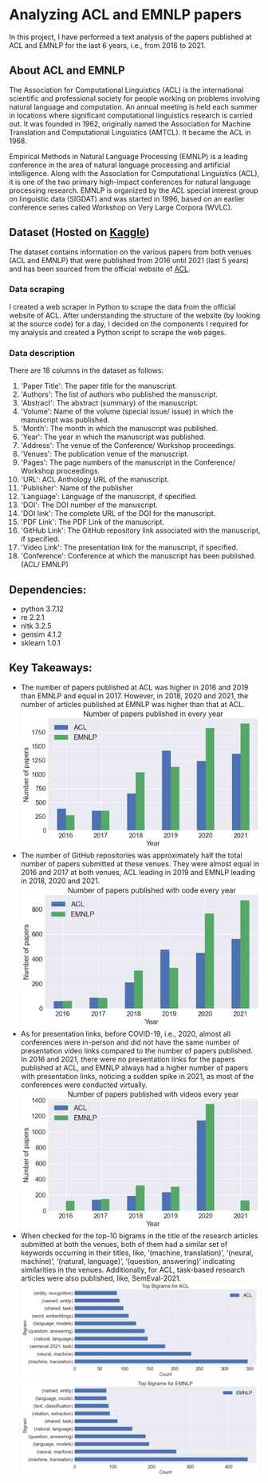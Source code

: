 # Analyzing ACL and EMNLP papers
In this project, I have performed a text analysis of the papers published at ACL and EMNLP for the last 6 years, i.e., from 2016 to 2021. 

## About ACL and EMNLP
The Association for Computational Linguistics (ACL) is the international scientific and professional society for people working on problems involving natural language and computation. An annual meeting is held each summer in locations where significant computational linguistics research is carried out. It was founded in 1962, originally named the Association for Machine Translation and Computational Linguistics (AMTCL). It became the ACL in 1968.

Empirical Methods in Natural Language Processing (EMNLP) is a leading conference in the area of natural language processing and artificial intelligence. Along with the Association for Computational Linguistics (ACL), it is one of the two primary high-impact conferences for natural language processing research. EMNLP is organized by the ACL special interest group on linguistic data (SIGDAT) and was started in 1996, based on an earlier conference series called Workshop on Very Large Corpora (WVLC).

## Dataset (Hosted on [Kaggle](https://www.kaggle.com/datasets/manmeetkaur07/acl-emnlp-201621))
The dataset contains information on the various papers from both venues (ACL and EMNLP) that were published from 2016 until 2021 (last 5 years) and has been sourced from the official website of [ACL](https://aclanthology.org/).

### Data scraping
I created a web scraper in Python to scrape the data from the official website of ACL. After understanding the structure of the website (by looking at the source code) for a day, I decided on the components I required for my analysis and created a Python script to scrape the web pages.

### Data description
There are 18 columns in the dataset as follows:
1. 'Paper Title': The paper title for the manuscript.
2. 'Authors': The list of authors who published the manuscript.
3. 'Abstract': The abstract (summary) of the manuscript.
4. 'Volume': Name of the volume (special issue/ issue) in which the manuscript was published.
5. 'Month': The month in which the manuscript was published.
6. 'Year': The year in which the manuscript was published.
7. 'Address': The venue of the Conference/ Workshop proceedings.
8. 'Venues': The publication venue of the manuscript.
9. 'Pages': The page numbers of the manuscript in the Conference/ Workshop proceedings.
10. 'URL': ACL Anthology URL of the manuscript.
11. 'Publisher': Name of the publisher
12. 'Language': Language of the manuscript, if specified.
13. 'DOI': The DOI number of the manuscript.
14. 'DOI link': The complete URL of the DOI for the manuscript.
15. 'PDF Link': The PDF Link of the manuscript.
16. 'GitHub Link': The GitHub repository link associated with the manuscript, if specified.
17. 'Video Link': The presentation link for the manuscript, if specified.
18. 'Conference': Conference at which the manuscript has been published. (ACL/ EMNLP)

## Dependencies:
- python 3.7.12
- re 2.2.1
- nltk 3.2.5
- gensim 4.1.2
- sklearn 1.0.1

## Key Takeaways:
- The number of papers published at ACL was higher in 2016 and 2019 than EMNLP and equal in 2017. However, in 2018, 2020 and 2021, the number of articles published at EMNLP was higher than that at ACL.
![](results/EDA/papers-per-yr.png)
- The number of GitHub repositories was approximately half the total number of papers submitted at these venues. They were almost equal in 2016 and 2017 at both venues, ACL leading in 2019 and EMNLP leading in 2018, 2020 and 2021.
![](results/EDA/papers-with-code-per-yr.png)
- As for presentation links, before COVID-19, i.e., 2020, almost all conferences were in-person and did not have the same number of presentation video links compared to the number of papers published. In 2016 and 2021, there were no presentation links for the papers published at ACL, and EMNLP always had a higher number of papers with presentation links, noticing a sudden spike in 2021, as most of the conferences were conducted virtually.
![](results/EDA/papers-with-video-per-yr.png)
- When checked for the top-10 bigrams in the title of the research articles submitted at both the venues, both of them had a similar set of keywords occurring in their titles, like, ‘(machine, translation)’, ‘(neural, machine)’, ‘(natural, language)’, ‘(question, answering)’ indicating similarities in the venues. Additionally, for ACL, task-based research articles were also published, like, SemEval-2021.
<img src="https://github.com/manmeetkaurbaxi/Analyzing-ACL-and-EMNLP-papers/blob/main/results/EDA/overall-bigrams-acl.png" width="475"> <img src="https://github.com/manmeetkaurbaxi/Analyzing-ACL-and-EMNLP-papers/blob/main/results/EDA/overall-bigrams-emnlp.png" width="475">
